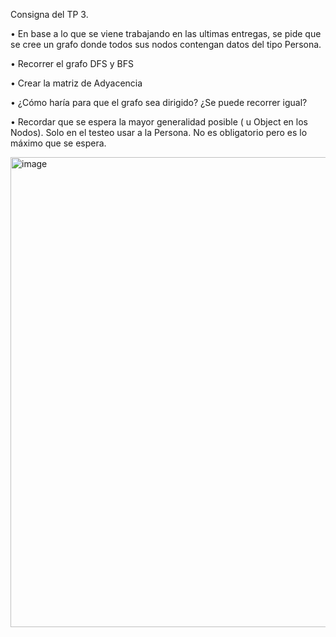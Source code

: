 Consigna del TP 3.

•  En base a lo que se viene trabajando en las ultimas entregas, se pide que se cree un grafo donde todos sus nodos contengan datos del tipo Persona.

•  Recorrer el grafo DFS y BFS

•  Crear la matriz de Adyacencia

•  ¿Cómo haría para que el grafo sea dirigido? ¿Se puede recorrer igual?

•  Recordar que se espera la mayor generalidad posible (<T> u Object en los Nodos). Solo en el testeo usar a la Persona. No es obligatorio pero es lo máximo que se espera.


<img width="1270" height="752" alt="image" src="https://github.com/user-attachments/assets/16d89541-70b6-46cb-847b-ca10701763d5" />
